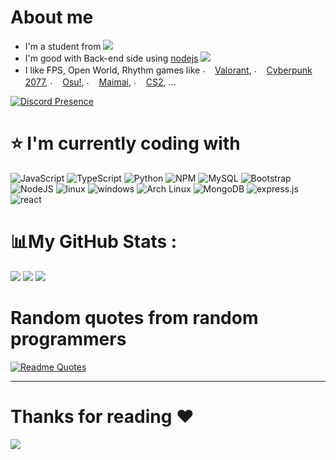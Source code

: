 # About me
- I'm a student from ![](https://flagcdn.com/h20/vn.png)
- I'm good with Back-end side using [nodejs](https://nodejs.org) ![](https://camo.githubusercontent.com/fa7edc534ffaad2f02f332ae3d12d8c10ebf19f8a9316705fed186930b33537e/68747470733a2f2f63646e2e646973636f72646170702e636f6d2f656d6f6a69732f3933323535393334333630303135363637342e706e673f73697a653d3230)
- I like FPS, Open World, Rhythm games like <img src="https://cdn.discordapp.com/attachments/820557032016969751/952448941201428540/KGhkiIABcwb0ZdwWMfGGBsHCb6gQbQNX.png" alt="." width="16" height="16"/> [Valorant](https://playvalorant.com/vi-vn/), <img src="https://upload.wikimedia.org/wikipedia/vi/thumb/9/9f/Cyberpunk_2077_box_art.jpg/220px-Cyberpunk_2077_box_art.jpg" alt="." width="16" height="16"/> [Cyberpunk 2077](https://store.steampowered.com/app/1091500/Cyberpunk_2077/), <img src="https://i.ppy.sh/013ed2c11b34720790e74035d9f49078d5e9aa64/68747470733a2f2f6f73752e7070792e73682f77696b692f696d616765732f4272616e645f6964656e746974795f67756964656c696e65732f696d672f75736167652d66756c6c2d636f6c6f75722e706e67" alt="." width="16" height="16"/> [Osu!](https://osu.ppy.sh/), <img src="https://styles.redditmedia.com/t5_3ce8r/styles/communityIcon_xqndal3bpds51.png" alt="." width="16" height="16"/> [Maimai](https://maimai.sega.com/), <img src="https://cdn.akamai.steamstatic.com/steamcommunity/public/images/apps/730/f75dd04fa12445a8ec43be65fa16ff1b8d2bf82e.jpg" alt="." width="16" height="16"/> [CS2](https://store.steampowered.com/app/730/CounterStrike_2/), ...

[![Discord Presence](https://lanyard.cnrad.dev/api/561701757386752013?idleMessage=I%27m%20touching%20grass%20right%20now%20or%20sleeping)](https://discord.com/users/561701757386752013)

# ⭐ I'm currently coding with
![JavaScript](https://img.shields.io/badge/javascript-%23323330.svg?style=for-the-badge&logo=javascript&logoColor=%23F7DF1E) ![TypeScript](https://img.shields.io/badge/typescript-%23007ACC.svg?style=for-the-badge&logo=typescript&logoColor=white) ![Python](https://img.shields.io/badge/Python-14354C?style=for-the-badge&logo=python&logoColor=white) ![NPM](https://img.shields.io/badge/npm-CB3837?style=for-the-badge&logo=npm&logoColor=white
) ![MySQL](https://img.shields.io/badge/MySQL-00000F?style=for-the-badge&logo=mysql&logoColor=white) ![Bootstrap](https://img.shields.io/badge/bootstrap-%23563D7C.svg?style=for-the-badge&logo=bootstrap&logoColor=white)
![NodeJS](https://img.shields.io/badge/node.js-6DA55F?style=for-the-badge&logo=node.js&logoColor=white) ![linux](	https://img.shields.io/badge/Linux-FCC624?style=for-the-badge&logo=linux&logoColor=black) ![windows](https://img.shields.io/badge/Windows-0078D6?style=for-the-badge&logo=windows&logoColor=white) ![Arch Linux](https://img.shields.io/badge/Arch_Linux-1793D1?style=for-the-badge&logo=arch-linux&logoColor=white) ![MongoDB](https://img.shields.io/badge/MongoDB-4EA94B?style=for-the-badge&logo=mongodb&logoColor=white) ![express.js](https://img.shields.io/badge/Express.js-404D59?style=for-the-badge
) ![react](https://img.shields.io/badge/React-20232A?style=for-the-badge&logo=react&logoColor=61DAFB)

# 📊My GitHub Stats :
![](https://github-readme-stats.vercel.app/api/top-langs/?username=tco46&layout=compact&theme=radical&hide=php)
![](https://github-readme-stats.vercel.app/api?username=tco46&show_icons=true&theme=radical)
![](https://streak-stats.demolab.com/?user=tco46&theme=radical) <br/>

# Random quotes from random programmers
[![Readme Quotes](https://quotes-github-readme.vercel.app/api?type=horizontal&theme=radical)](https://github.com/piyushsuthar/github-readme-quotes)

---
# Thanks for reading ❤️
![](https://count.getloli.com/get/@tco46)

